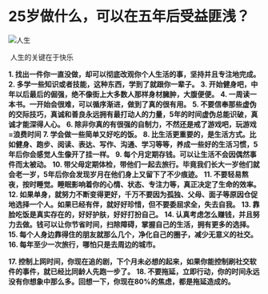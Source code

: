 # 25岁做什么，可以在五年后受益匪浅？

![人生](http://www.yaoyaoniu.com/img/life.jpg)

​										人生的关键在于快乐



**1. 找出一件你一直没做，却可以彻底改观你个人生活的事，坚持并且专注地完成。**
**2. 多学一些知识或者技能，这种东西，学到了就跟你一辈子。**
**3. 开始健身吧，中年以后最后的倔强，绝不像街上大多数人那样身材臃肿，大腹便便。**
**4. 一周读一本书。一开始会很难，可以循序渐进，做到了真的很有用。**
**5. 不要信奉那些虚伪的交际技巧，真诚和善良永远拥有最打动人的力量，5年的时间虚伪总能识破，真诚才能深得人心。**
**6. 除非你真的有很强的自制力，不然还是戒了游戏吧，玩游戏=浪费时间**
**7. 学会做一些简单又好吃的饭。**
**8. 比生活更重要的，是生活方式。比如健身、跑步、阅读、表达、写作、沟通、学习等等，养成一些好的生活习惯，5年后你会感觉人生像开了挂一样。**
**9. 每个月定期存钱。可以让生活不会因偶然事件而太被动。**
**10. 带父母定期体检，带他们一起去旅行。毕竟我们长大一岁他们就会老一岁，5年后你会发现岁月在他们身上又留下了不少痕迹。**
**11. 不要轻易熬夜，按时睡觉。睡眠影响着你的心情、状态、专注力等，真正决定了生命的效率。**
**12. 如果单身，就努力不断变得更好，千万不要因为孤独、父母、面子等原因仓促地选择一个人。如果已经有伴，就好好珍惜，但不要委屈求全，失去自我。**
**13. 靠脸吃饭是真实存在的，好好护肤，好好打扮自己。**
**14. 认真考虑怎么赚钱，并且努力去做。钱可以让你节省时间，扫除障碍，掌握自己的生活，拥有更多的选择。**
**15. 每个人身边靠得住的朋友就那么几个，净化自己的圈子，减少无意义的社交。**
**16. 每年至少一次旅行，哪怕只是去周边的城市。**

**17. 控制上网时间，你现在追的剧，下个月未必想的起来，如果你能控制刷社交软件的事件，就已经比同龄人先跑一步了。**
**18. 不要拖延，立即行动，你的时间永远没有你想象中那么多。回想一下，你现在80%的焦虑，都是拖延造成的。**





